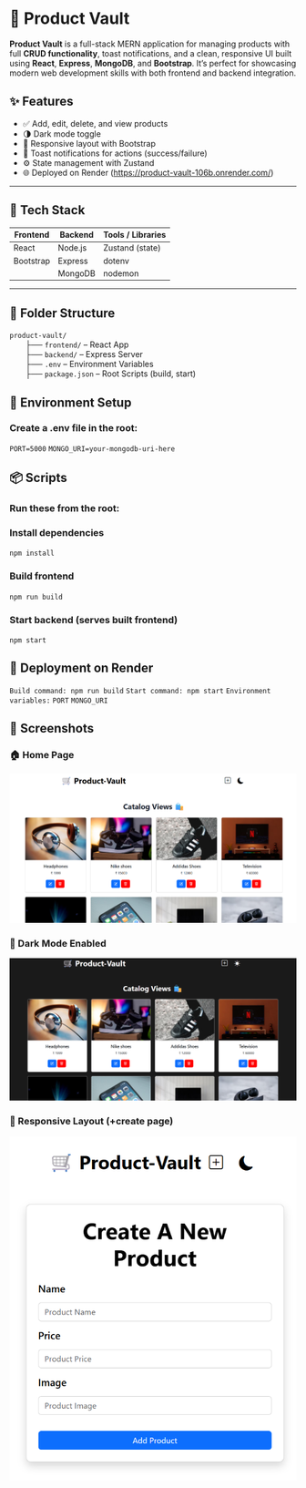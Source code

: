 # 🛒 Product Vault

**Product Vault** is a full-stack MERN application for managing products with full **CRUD functionality**, toast notifications, and a clean, responsive UI built using **React**, **Express**, **MongoDB**, and **Bootstrap**. It’s perfect for showcasing modern web development skills with both frontend and backend integration.


## ✨ Features

- ✅ Add, edit, delete, and view products
- 🌗 Dark mode toggle
- 📱 Responsive layout with Bootstrap
- 🔔 Toast notifications for actions (success/failure)
- ⚙️ State management with Zustand
- 🌐 Deployed on Render  (https://product-vault-106b.onrender.com/)

---

## 🧰 Tech Stack

| Frontend  | Backend   | Tools / Libraries |
|-----------|-----------|-------------------|
| React     | Node.js   | Zustand (state)   |
| Bootstrap | Express   | dotenv            |
|           | MongoDB   | nodemon           |

---

## 📁 Folder Structure

`product-vault/`  
  ├── `frontend/` – React App  
  ├── `backend/` – Express Server  
  ├── `.env` – Environment Variables  
  ├── `package.json` – Root Scripts (build, start)


## 🔐 Environment Setup
### Create a .env file in the root:
 `PORT=5000`
 `MONGO_URI=your-mongodb-uri-here`

## 📦 Scripts

### Run these from the root:

### Install dependencies
`npm install`

### Build frontend
`npm run build`

### Start backend (serves built frontend)
`npm start`


## 🚀 Deployment on Render
`Build command: npm run build`
`Start command: npm start`
`Environment variables:`
    `PORT`
    `MONGO_URI`
## 📸 Screenshots

### 🏠 Home Page
![Home Page](screenshots/home-page.png)

### 🌙 Dark Mode Enabled
![Dark Mode](screenshots/dark-mode.png)

### 📱 Responsive Layout (+create page)
![Responsive Layout](screenshots/responsive.png)
